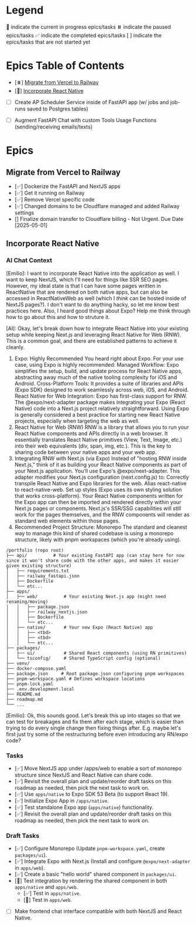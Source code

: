 # Legend
🚧 indicate the current in progress epics/tasks
⏸️ indicate the paused epics/tasks
✅ indicate the completed epics/tasks
[ ] indicate the epics/tasks that are not started yet

# Epics Table of Contents
- [⏸️] [Migrate from Vercel to Railway](roadmap.md#migrate-from-vercel-to-railway)
- [🚧] [Incorporate React Native](roadmap.md#incorporate-react-native)
- [ ] Create AP Scheduler Service inside of FastAPI app (w/ jobs and job-runs saved to Postgres tables)
- [ ] Augment FastAPI Chat with custom Tools Usage Functions (sending/receiving emails/texts)


# Epics
## Migrate from Vercel to Railway

- [✅] Dockerize the FastAPI and NextJS apps
- [✅] Get it running on Railway
- [✅] Remove Vercel specific code
- [✅] Changed domains to be Cloudflare managed and added Railway settings
- [] Finalize domain transfer to Cloudflare billing - Not Urgent. Due Date [2025-05-01]

## Incorporate React Native

### AI Chat Context
[Emilio]: I want to incorporate React Native into the application as well. I want to keep NextJS, which I'll need for things like SSR SEO pages. However, my ideal state is that I can have some pages written in ReactNative that are rendered on both native apps, but can also be accessed in ReactNativeWeb as well (which I *think* can be hosted inside of NextJS pages?). I don't want to do anything hacky, so let me know best practices here. Also, I heard good things about Expo? Help me think through how to go about this and how to struture it. 

[AI]: Okay, let's break down how to integrate React Native into your existing setup while keeping Next.js and leveraging React Native for Web (RNW). This is a common goal, and there are established patterns to achieve it cleanly.
1. Expo: Highly Recommended
You heard right about Expo. For your use case, using Expo is highly recommended:
Managed Workflow: Expo simplifies the setup, build, and update process for React Native apps, abstracting away much of the native tooling complexity for iOS and Android.
Cross-Platform Tools: It provides a suite of libraries and APIs (Expo SDK) designed to work seamlessly across web, iOS, and Android.
React Native for Web Integration: Expo has first-class support for RNW. The @expo/next-adapter package makes integrating your Expo (React Native) code into a Next.js project relatively straightforward.
Using Expo is generally considered a best practice for starting new React Native projects, especially when targeting the web as well.
2. React Native for Web (RNW)
RNW is a library that allows you to run your React Native components and APIs directly in a web browser. It essentially translates React Native primitives (View, Text, Image, etc.) into their web equivalents (div, span, img, etc.). This is the key to sharing code between your native apps and your web app.
3. Integrating RNW with Next.js (via Expo)
Instead of "hosting RNW inside Next.js," think of it as building your React Native components as part of your Next.js application.
You'll use Expo's @expo/next-adapter. This adapter modifies your Next.js configuration (next.config.js) to:
Correctly transpile React Native and Expo libraries for the web.
Alias react-native to react-native-web.
Set up styles (Expo uses its own styling solution that works cross-platform).
Your React Native components written for the Expo app can then be imported and rendered directly within your Next.js pages or components. Next.js's SSR/SSG capabilities will still work for the pages themselves, and the RNW components will render as standard web elements within those pages.
4. Recommended Project Structure: Monorepo
The standard and cleanest way to manage this kind of shared codebase is using a monorepo structure, likely with pnpm workspaces (which you're already using).

```text 
/portfolio (repo root)
├── api/          # Your existing FastAPI app (can stay here for now since it won't share code with the other apps, and makes it easier given existing structure)
│   ├── requirements.txt
│   ├── railway_fastapi.json
│   ├── Dockerfile
│   └── etc...
├── apps/
│   ├── web/          # Your existing Next.js app (might need renaming/moving)
│   │   ├── package.json
│   │   ├── railway_nextjs.json
│   │   ├── Dockerfile
│   │   └── etc...
│   ├── native/       # Your new Expo (React Native) app
│   │   ├── <tbd>
│   │   ├── <tbd>
│   │   └── etc...
├── packages/
│   ├── ui/           # Shared React components (using RN primitives)
│   └── tsconfig/     # Shared TypeScript config (optional)
├── venv/
├── docker-compose.yaml
├── package.json     # Root package.json configuring pnpm workspaces
├── pnpm-workspace.yaml # Defines workspace locations
├── pnpm-lock.yaml 
├── .env.development.local
├── README.md
├── roadmap.md
└── ...
```

[Emilio]: Ok, this sounds good. Let's break this up into stages so that we can test for breakages and fix them after each stage, which is easier than trying to do every single change then fixing things after. E.g. maybe let's first just try some of the restructuring before even introducing any RN/expo code?

### Tasks
- [✅] Move NextJS app under /apps/web to enable a sort of monorepo structure since NextJS and React Native can share code.  
- [✅] Revisit the overall plan and update/reorder draft tasks on this roadmap as needed, then pick the next task to work on. 
- [✅] Use `apps/native` to Expo SDK 53 Beta (to support React 19).
- [✅] Initialize Expo App in `/apps/native`.
- [✅] Test standalone Expo app (`apps/native`) functionality.
- [✅] Revisit the overall plan and update/reorder draft tasks on this roadmap as needed, then pick the next task to work on. 

### Draft Tasks
- [✅] Configure Monorepo (Update `pnpm-workspace.yaml`, create `packages/ui`).
- [✅] Integrate Expo with Next.js (Install and configure `@expo/next-adapter` in `apps/web`).
- [✅] Create a basic "hello world" shared component in `packages/ui`.
- [🚧] Test integration by rendering the shared component in both `apps/native` and `apps/web`.
    - [✅] Test in `apps/native`.
    - [🚧] Test in `apps/web`.
- [ ] Make frontend chat interface compatible with both NextJS and React Native.